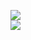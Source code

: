 [![](https://img.shields.io/badge/Made%20With-Github%20Spray-lightgrey.svg?style=for-the-badge&logo=github)](https://github.com/Annihil/github-spray#4227)  
[![](https://i.imgur.com/2DrTn0Z.gif)](https://github.com/Annihil/github-spray)